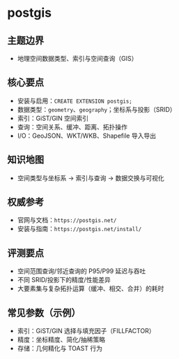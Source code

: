﻿# postgis

## 主题边界

- 地理空间数据类型、索引与空间查询（GIS）

## 核心要点

- 安装与启用：`CREATE EXTENSION postgis;`
- 数据类型：`geometry`、`geography`；坐标系与投影（SRID）
- 索引：GiST/GIN 空间索引
- 查询：空间关系、缓冲、距离、拓扑操作
- I/O：GeoJSON、WKT/WKB、Shapefile 导入导出

## 知识地图

- 空间类型与坐标系 → 索引与查询 → 数据交换与可视化

## 权威参考

- 官网与文档：`https://postgis.net/`
- 安装与指南：`https://postgis.net/install/`

## 评测要点

- 空间范围查询/邻近查询的 P95/P99 延迟与吞吐
- 不同 SRID/投影下的精度/性能差异
- 大要素集与复杂拓扑运算（缓冲、相交、合并）的耗时

## 常见参数（示例）

- 索引：GiST/GIN 选择与填充因子（FILLFACTOR）
- 精度：坐标精度、简化/抽稀策略
- 存储：几何精化与 TOAST 行为
